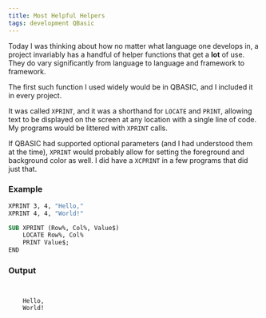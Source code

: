 ```yaml
---
title: Most Helpful Helpers
tags: development QBasic
---
```


Today I was thinking about how no matter what language one develops in, a project invariably has a handful of helper functions that get a **lot** of use. They do vary significantly from language to language and framework to framework.

<!--more-->

The first such function I used widely would be in QBASIC, and I included it in every project.

It was called `XPRINT`, and it was a shorthand for `LOCATE` and `PRINT`, allowing text to be displayed on the screen at any location with a single line of code. My programs would be littered with `XPRINT` calls.

If QBASIC had supported optional parameters (and I had understood them at the time), `XPRINT` would probably allow for setting the foreground and background color as well. I did have a `XCPRINT` in a few programs that did just that.

### Example

```vb
XPRINT 3, 4, "Hello,"
XPRINT 4, 4, "World!"

SUB XPRINT (Row%, Col%, Value$)
    LOCATE Row%, Col%
    PRINT Value$;
END
```
### Output

```


    Hello,
    World!
```
